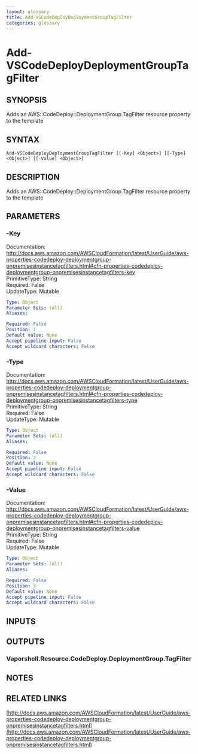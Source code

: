 ```yaml
---
layout: glossary
title: Add-VSCodeDeployDeploymentGroupTagFilter
categories: glossary
---
```


# Add-VSCodeDeployDeploymentGroupTagFilter

## SYNOPSIS
Adds an AWS::CodeDeploy::DeploymentGroup.TagFilter resource property to the template

## SYNTAX

```
Add-VSCodeDeployDeploymentGroupTagFilter [[-Key] <Object>] [[-Type] <Object>] [[-Value] <Object>]
```

## DESCRIPTION
Adds an AWS::CodeDeploy::DeploymentGroup.TagFilter resource property to the template

## PARAMETERS

### -Key
Documentation: http://docs.aws.amazon.com/AWSCloudFormation/latest/UserGuide/aws-properties-codedeploy-deploymentgroup-onpremisesinstancetagfilters.html#cfn-properties-codedeploy-deploymentgroup-onpremisesinstancetagfilters-key    
PrimitiveType: String    
Required: False    
UpdateType: Mutable

```yaml
Type: Object
Parameter Sets: (All)
Aliases: 

Required: False
Position: 1
Default value: None
Accept pipeline input: False
Accept wildcard characters: False
```

### -Type
Documentation: http://docs.aws.amazon.com/AWSCloudFormation/latest/UserGuide/aws-properties-codedeploy-deploymentgroup-onpremisesinstancetagfilters.html#cfn-properties-codedeploy-deploymentgroup-onpremisesinstancetagfilters-type    
PrimitiveType: String    
Required: False    
UpdateType: Mutable

```yaml
Type: Object
Parameter Sets: (All)
Aliases: 

Required: False
Position: 2
Default value: None
Accept pipeline input: False
Accept wildcard characters: False
```

### -Value
Documentation: http://docs.aws.amazon.com/AWSCloudFormation/latest/UserGuide/aws-properties-codedeploy-deploymentgroup-onpremisesinstancetagfilters.html#cfn-properties-codedeploy-deploymentgroup-onpremisesinstancetagfilters-value    
PrimitiveType: String    
Required: False    
UpdateType: Mutable

```yaml
Type: Object
Parameter Sets: (All)
Aliases: 

Required: False
Position: 3
Default value: None
Accept pipeline input: False
Accept wildcard characters: False
```

## INPUTS

## OUTPUTS

### Vaporshell.Resource.CodeDeploy.DeploymentGroup.TagFilter

## NOTES

## RELATED LINKS

[http://docs.aws.amazon.com/AWSCloudFormation/latest/UserGuide/aws-properties-codedeploy-deploymentgroup-onpremisesinstancetagfilters.html](http://docs.aws.amazon.com/AWSCloudFormation/latest/UserGuide/aws-properties-codedeploy-deploymentgroup-onpremisesinstancetagfilters.html)

